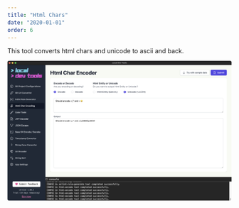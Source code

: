 ```yaml
---
title: "Html Chars"
date: "2020-01-01"
order: 6
---
```


This tool converts html chars and unicode to ascii and back.

![Html Chars](../images/html_char.png)
